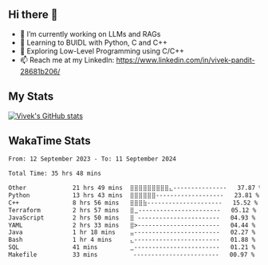 ## Hi there 👋

- 🔭 I’m currently working on LLMs and RAGs
- 🌱 Learning to BUIDL with Python, C and C++ 
- 🤔 Exploring Low-Level Programming using C/C++  
- 📫 Reach me at my LinkedIn: https://www.linkedin.com/in/vivek-pandit-28681b206/

## My Stats
[![Vivek's GitHub stats](https://github-readme-stats.vercel.app/api?username=ipanditi&show_icons=true&theme=dark)](https://ipanditi.github.io/)

## WakaTime Stats
<!--START_SECTION:waka-->

```txt
From: 12 September 2023 - To: 11 September 2024

Total Time: 35 hrs 48 mins

Other             21 hrs 49 mins  ⣿⣿⣿⣿⣿⣿⣿⣿⣿⣄---------------   37.87 %
Python            13 hrs 43 mins  ⣿⣿⣿⣿⣿⣿-------------------   23.81 %
C++               8 hrs 56 mins   ⣿⣿⣿⣷---------------------   15.52 %
Terraform         2 hrs 57 mins   ⣿⣀-----------------------   05.12 %
JavaScript        2 hrs 50 mins   ⣿ -----------------------   04.93 %
YAML              2 hrs 33 mins   ⣿>-----------------------   04.44 %
Java              1 hr 18 mins    ⣤------------------------   02.27 %
Bash              1 hr 4 mins     ⣄------------------------   01.88 %
SQL               41 mins         ⣀------------------------   01.21 %
Makefile          33 mins          ------------------------   00.97 %
```

<!--END_SECTION:waka-->


